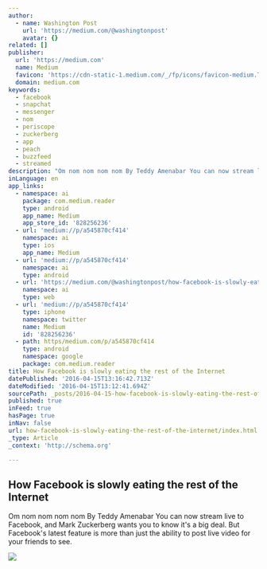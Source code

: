 ```yaml
---
author:
  - name: Washington Post
    url: 'https://medium.com/@washingtonpost'
    avatar: {}
related: []
publisher:
  url: 'https://medium.com'
  name: Medium
  favicon: 'https://cdn-static-1.medium.com/_/fp/icons/favicon-medium.TAS6uQ-Y7kcKgi0xjcYHXw.ico'
  domain: medium.com
keywords:
  - facebook
  - snapchat
  - messenger
  - nom
  - periscope
  - zuckerberg
  - app
  - peach
  - buzzfeed
  - streamed
description: "Om nom nom nom nom By Teddy Amenabar You can now stream live to Facebook, and Mark Zuckerberg wants you to know it's a big deal. But Facebook's latest feature is more than just the ability to post live video for your friends to see."
inLanguage: en
app_links:
  - namespace: ai
    package: com.medium.reader
    type: android
    app_name: Medium
    app_store_id: '828256236'
  - url: 'medium://p/a545870cf414'
    namespace: ai
    type: ios
    app_name: Medium
  - url: 'medium://p/a545870cf414'
    namespace: ai
    type: android
  - url: 'https://medium.com/@washingtonpost/how-facebook-is-slowly-eating-the-rest-of-the-internet-a545870cf414'
    namespace: ai
    type: web
  - url: 'medium://p/a545870cf414'
    type: iphone
    namespace: twitter
    name: Medium
    id: '828256236'
  - path: https/medium.com/p/a545870cf414
    type: android
    namespace: google
    package: com.medium.reader
title: How Facebook is slowly eating the rest of the Internet
datePublished: '2016-04-15T13:16:42.713Z'
dateModified: '2016-04-15T13:12:41.694Z'
sourcePath: _posts/2016-04-15-how-facebook-is-slowly-eating-the-rest-of-the-internet.md
published: true
inFeed: true
hasPage: true
inNav: false
url: how-facebook-is-slowly-eating-the-rest-of-the-internet/index.html
_type: Article
_context: 'http://schema.org'

---
```

<article style=""><h1>How Facebook is slowly eating the rest of the Internet</h1><p>Om nom nom nom nom By Teddy Amenabar You can now stream live to Facebook, and Mark Zuckerberg wants you to know it's a big deal. But Facebook's latest feature is more than just the ability to post live video for your friends to see.</p><img src="https://cdn-images-1.medium.com/max/1200/1*8Tc0WhZzBogaKdJffi7CUg.png" /></article>